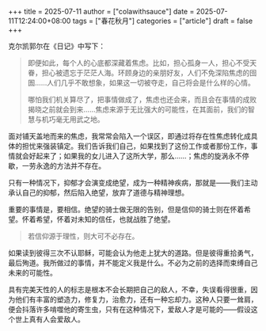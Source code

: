 +++
title = 2025-07-11
author = ["colawithsauce"]
date = 2025-07-11T12:24:00+08:00
tags = ["春花秋月"]
categories = ["article"]
draft = false
+++

克尔凯郭尔在《日记》中写下：

> 即便如此，每个人的心底都深藏着焦虑。比如，担心孤身一人，担心不受天眷，担心被遗忘于茫茫人海。环顾身边的亲朋好友，人们不免深陷焦虑的囹圄……人们几乎不敢想象，如果这一切被夺走，自己将会是什么样的心情。
>
> 哪怕我们机关算尽了，把事情做成了，焦虑也还会来，而且会在事情的成败揭晓之前就会到来……焦虑来源于无比强大的可能性，在其面前，我们的智慧与机巧毫无用武之地。

面对铺天盖地而来的焦虑，我常常会陷入一个误区，即通过将存在性焦虑转化成具体的担忧来强装镇定。我们告诉我们自己，如果找到了这份工作或者那份工作，事情就会好起来了；如果我的女儿进入了这所大学，那么……；焦虑的旋涡永不停歇，一劳永逸的方法并不存在。

只有一种情况下，抑郁才会演变成绝望，成为一种精神疾病，那就是——我们主动承认自己的抑郁，然后陷入绝望，放弃了道德与精神理想。

重要的事情是，要相信。绝望的骑士做无限的告别，但是信仰的骑士则在怀着希望。怀着希望，怀着对未知的信任，也就战胜了绝望。

> 若信仰源于理性，则大可不必存在。

如果读到彼得三次不认耶稣，可能会认为他走上犹大的道路。但是彼得重拾勇气，最后殉道。我所做过的事情，并不能定义我是什么。不必为之前的选择而束缚自己未来的可能性。

具有完美天性的人的标志是根本不会长期把自己的敌人，不幸，失误看得很重，因为他们有丰富的塑造力，修复力，治愈力，还有一种忘却力。这种人只要一耸肩，便会抖落许多啃噬他的寄生虫，只有在这种情况下，爱敌人才是可能的——假设这个世上真有人会爱敌人。
